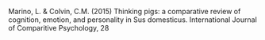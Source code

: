 Marino, L. & Colvin, C.M. (2015) Thinking pigs: a comparative review of cognition, emotion, and personality in Sus domesticus. International Journal of Comparitive Psychology, 28

